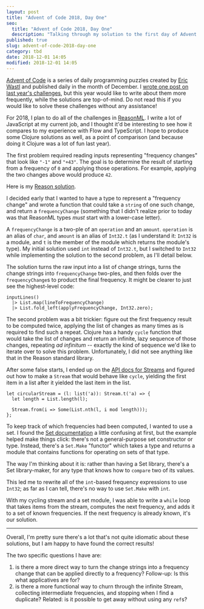 ```yaml
---
layout: post
title: "Advent of Code 2018, Day One"
seo:
  title: "Advent of Code 2018, Day One"
  description: "Talking through my solution to the first day of Advent of Code 2018"
published: true
slug: advent-of-code-2018-day-one
category: tbd
date: 2018-12-01 14:05
modified: 2018-12-01 14:05
---
```


[Advent of Code][aoc] is a series of daily programming puzzles created by [Eric Wastl][wastl] and published daily in the month of December.
I [wrote one post on last year's challenges][2017], but this year would like to write about them more frequently, while the solutions are top-of-mind.
Do not read this if you would like to solve these challenges without any assistance!

For 2018, I plan to do all of the challenges in [ReasonML][reason].
I write a lot of JavaScript at my current job, and I thought it'd be interesting to see how it compares to my experience with Flow and TypeScript.
I hope to produce some Clojure solutions as well, as a point of comparison (and because doing it Clojure was a lot of fun last year).

The first problem required reading inputs representing "frequency changes" that look like `"-1"` and `"+43"`.
The goal is to determine the result of starting from a frequency of `0` and applying those operations.
For example, applying the two changes above would produce `42`.

Here is my [Reason solution][reasonsolution].

I decided early that I wanted to have a type to represent a "frequency change" and wrote a function that could take a `string` of one such change, and return a `frequencyChange` (something that I didn't realize prior to today was that ReasonML types _must_ start with a lower-case letter).

A `frequencyChange` is a two-ple of an `operation` and an `amount`. `operation` is an alias of `char`, and `amount` is an alias of `Int32.t` (as I understand it: `Int32` is a module, and `t` is the member of the module which returns the module's type).
My initial solution used `int` instead of `Int32.t`, but I switched to `Int32` while implementing the solution to the second problem, as I'll detail below.

The solution turns the raw input into a list of change strings, turns the change strings into `frequencyChange` two-ples, and then folds over the `frequencyChange`s to product the final frequency.
It might be clearer to just see the highest-level code:

```
inputLines()
  |> List.map(lineToFrequencyChange)
  |> List.fold_left(applyFrequencyChange, Int32.zero);
```

The second problem was a bit trickier: figure out the first frequency result to be computed twice, applying the list of changes as many times as is required to find such a repeat.
Clojure has a handy `cycle` function that would take the list of changes and return an infinite, lazy sequence of those changes, repeating _ad infinitum_ -- exactly the kind of sequence we'd like to iterate over to solve this problem.
Unfortunately, I did not see anything like that in the Reason standard library.

After some false starts, I ended up on the [API docs for Streams][stream] and figured out how to make a `Stream` that would behave like `cycle`, yielding the first item in a list after it yielded the last item in the list.

```
let circularStream = (l: list('a)): Stream.t('a) => {
  let length = List.length(l);

  Stream.from(i => Some(List.nth(l, i mod length)));
};
```

To keep track of which frequencies had been computed, I wanted to use a set.
I found the [Set documentation](https://reasonml.github.io/api/Set.html) a little confusing at first, but the example helped make things click: there's not a general-purpose set constructor or type.
Instead, there's a `Set.Make` "functor" which takes a type and returns a module that contains functions for operating on sets of that type.

The way I'm thinking about it is: rather than having a Set library, there's a Set library-maker, for any type that knows how to `compare` two of its values.

This led me to rewrite all of the `int`-based frequency expressions to use `Int32`; as far as I can tell, there's no way to use `Set.Make` with `int`.

With my cycling stream and a set module, I was able to write a `while` loop that takes items from the stream, computes the next frequency, and adds it to a set of known frequencies.
If the next frequency is already known, it's our solution.

---

Overall, I'm pretty sure there's a lot that's not quite idiomatic about these solutions, but I am happy to have found the correct results!

The two specific questions I have are:

1. is there a more direct way to turn the change strings into a frequency change that can be applied directly to a frequency?
Follow-up: Is this what applicatives are for?
1. is there a more functional way to churn through the infinite Stream, collecting intermediate frequencies, and stopping when I find a duplicate?
Related: is it possible to get away without using any `ref`s?

[aoc]: https://adventofcode.com/2018
[wastl]: http://was.tl/
[2017]: /advent-of-code-2017
[reason]: https://reasonml.github.io
[reasonsolution]: https://github.com/bcobb/advent-of-code-2018/blob/201554580b0eaf9e14c5c979107c20c94e6f22a3/src/reason/One.re
[stream]: https://reasonml.github.io/api/Stream.html
